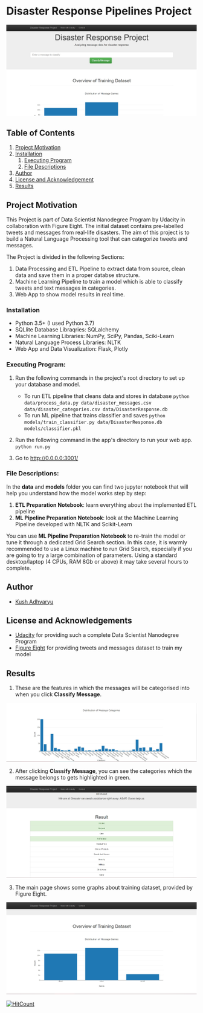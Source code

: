 # Disaster Response Pipelines Project

![Intro Pic](screenshots/1.jpg)

## Table of Contents

1. [Project Motivation](#motivation)
2. [Installation](#installation)
	1. [Executing Program](#executing)
	2. [File Descriptions](#file)
3. [Author](#author)
4. [License and Acknowledgement](#license)
5. [Results](#results)

<a name="motivation"></a>
## Project Motivation

This Project is part of Data Scientist Nanodegree Program by Udacity in collaboration with Figure Eight.
The initial dataset contains pre-labelled tweets and messages from real-life disasters. 
The aim of this project is to build a Natural Language Processing tool that can categorize tweets and messages.

The Project is divided in the following Sections:

1. Data Processing and ETL Pipeline to extract data from source, clean data and save them in a proper databse structure.
2. Machine Learning Pipeline to train a model which is able to classify tweets and text messages in categories.
3. Web App to show model results in real time. 

<a name="installation"></a>
### Installation

* Python 3.5+ (I used Python 3.7)
* SQLlite Database Libraqries: SQLalchemy
* Machine Learning Libraries: NumPy, SciPy, Pandas, Sciki-Learn
* Natural Language Process Libraries: NLTK
* Web App and Data Visualization: Flask, Plotly

<a name="executing"></a>
### Executing Program:

1. Run the following commands in the project's root directory to set up your database and model.

    * To run ETL pipeline that cleans data and stores in database
        `python data/process_data.py data/disaster_messages.csv data/disaster_categories.csv data/DisasterResponse.db`
    * To run ML pipeline that trains classifier and saves
        `python models/train_classifier.py data/DisasterResponse.db models/classifier.pkl`

2. Run the following command in the app's directory to run your web app.
    `python run.py`

3. Go to http://0.0.0.0:3001/

<a name="file"></a>
### File Descriptions:

In the **data** and **models** folder you can find two jupyter notebook that will help you understand how the model works step by step:
1. **ETL Preparation Notebook**: learn everything about the implemented ETL pipeline
2. **ML Pipeline Preparation Notebook**: look at the Machine Learning Pipeline developed with NLTK and Scikit-Learn

You can use **ML Pipeline Preparation Notebook** to re-train the model or tune it through a dedicated Grid Search section.
In this case, it is warmly recommended to use a Linux machine to run Grid Search, especially if you are going to try a large combination of parameters.
Using a standard desktop/laptop (4 CPUs, RAM 8Gb or above) it may take several hours to complete. 

<a name="author"></a>
## Author

* [Kush Adhvaryu](https://github.com/kushadhvaryu)

<a name="license"></a>
## License and Acknowledgements

* [Udacity](https://www.udacity.com/) for providing such a complete Data Scientist Nanodegree Program
* [Figure Eight](https://www.figure-eight.com/) for providing tweets and messages dataset to train my model

<a name="results"></a>
## Results

1. These are the features in which the messages will be categorised into when you click **Classify Message**.

![Sample Input](screenshots/3.jpg)

2. After clicking **Classify Message**, you can see the categories which the message belongs to gets highlighted in green.

![Sample Output](screenshots/4.jpg)

3. The main page shows some graphs about training dataset, provided by Figure Eight.

![Main Page](screenshots/2.jpg)

[![HitCount](http://hits.dwyl.com/kushadhvaryu/Disaster-Response-Pipelines.svg)](http://hits.dwyl.com/kushadhvaryu/Disaster-Response-Pipelines)
